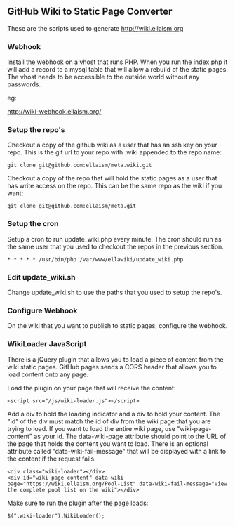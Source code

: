 ## GitHub Wiki to Static Page Converter

These are the scripts used to generate http://wiki.ellaism.org

### Webhook 

Install the webhook on a vhost that runs PHP. When you run the index.php it will add a record to a mysql table that will allow a rebuild of the static pages. The vhost needs to be accessible to the outside world without any passwords.

eg:

http://wiki-webhook.ellaism.org/

### Setup the repo's

Checkout a copy of the github wiki as a user that has an ssh key on your repo.  This is the git url to your repo with .wiki appended to the repo name:

`git clone git@github.com:ellaism/meta.wiki.git`

Checkout a copy of the repo that will hold the static pages as a user that has write access on the repo.  This can be the same repo as the wiki if you want:

`git clone git@github.com:ellaism/meta.git` 

### Setup the cron

Setup a cron to run update_wiki.php every minute.  The cron should run as the same user that you used to checkout the repos in the previous section.

`* * * * * /usr/bin/php /var/www/ellawiki/update_wiki.php`

### Edit update_wiki.sh

Change update_wiki.sh to use the paths that you used to setup the repo's.

### Configure Webhook

On the wiki that you want to publish to static pages, configure the webhook.


### WikiLoader JavaScript

There is a jQuery plugin that allows you to load a piece of content from the wiki static pages.  GitHub pages sends a CORS header that allows you to load content onto any page.

Load the plugin on your page that will receive the content:

`<script src="/js/wiki-loader.js"></script>`

Add a div to hold the loading indicator and a div to hold your content. The "id" of the div must match the id of div from the wiki page that you are trying to load. If you want to load the entire wiki page, use "wiki-page-content" as your id.  The data-wiki-page attribute should point to the URL of the page that holds the content you want to load.  There is an optional attribute called "data-wiki-fail-message" that will be displayed with a link to the content if the request fails.

```
<div class="wiki-loader"></div>
<div id="wiki-page-content" data-wiki-page="https://wiki.ellaism.org/Pool-List" data-wiki-fail-message="View the complete pool list on the wiki"></div>
```

Make sure to run the plugin after the page loads:

`$(".wiki-loader").WikiLoader();`


